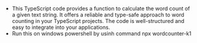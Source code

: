 - This TypeScript code provides a function to calculate the word count of a given text string. It offers a reliable and type-safe approach to word counting in your TypeScript projects. The code is well-structured and easy to integrate into your applications.
- Run this on windows powershell by usinh command
  npx wordcounter-k1
